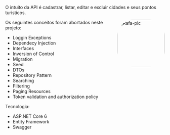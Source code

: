O intuito da API é cadastrar, listar, editar e excluir cidades e seus pontos turisticos.

 <img align="right" alt="Rafa-pic" height="150" style="border-radius:50px;" src="https://media.istockphoto.com/vectors/new-york-city-skyline-horizontal-banner-black-and-white-silhouette-of-vector-id1065513344?k=20&m=1065513344&s=170667a&w=0&h=yRt6ZR5QrK4Xg1ZL1oU3pOrKJwkHGSPjX-tYCxUvtFw= ">


Os seguintes conceitos foram abortados neste projeto:
- Loggin Exceptions
- Dependecy Injection
- Interfaces
- Inversion of Control
- Migration
- Seed
- DTOs
- Repository Pattern
- Searching
- Filtering
- Paging Resources
- Token validation and authorization policy

Tecnologia:
- ASP.NET Core 6
- Entity Framework 
- Swagger 

